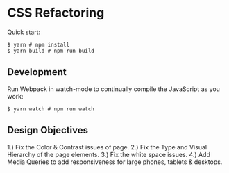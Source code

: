 # CSS Refactoring

Quick start:

```
$ yarn # npm install
$ yarn build # npm run build
````

## Development

Run Webpack in watch-mode to continually compile the JavaScript as you work:

```
$ yarn watch # npm run watch
```

## Design Objectives

1.) Fix the Color & Contrast issues of page.
2.) Fix the Type and Visual Hierarchy of the page elements.
3.) Fix the white space issues.
4.) Add Media Queries to add responsiveness for large phones, tablets & desktops.
